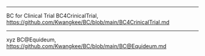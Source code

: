 ***
BC for Clinical Trial 
BC4CrinicalTrial, https://github.com/Kwangkee/BC/blob/main/BC4CrinicalTrial.md

***
xyz
BC@Equideum, https://github.com/Kwangkee/BC/blob/main/BC@Equideum.md
